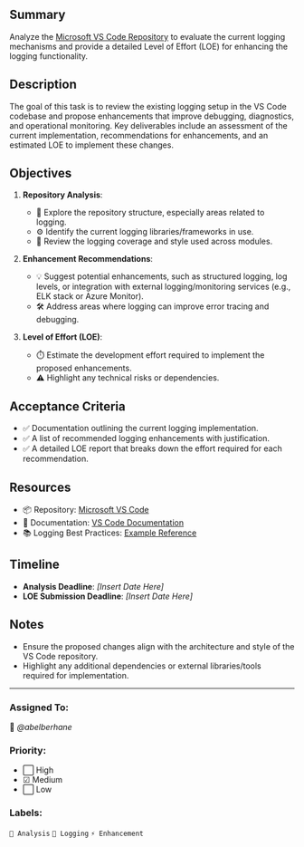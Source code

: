 ## Summary
Analyze the [Microsoft VS Code Repository](https://github.com/microsoft/vscode) to evaluate the current logging mechanisms and provide a detailed Level of Effort (LOE) for enhancing the logging functionality.

## Description
The goal of this task is to review the existing logging setup in the VS Code codebase and propose enhancements that improve debugging, diagnostics, and operational monitoring. Key deliverables include an assessment of the current implementation, recommendations for enhancements, and an estimated LOE to implement these changes.

## Objectives
1. **Repository Analysis**:
   - 📂 Explore the repository structure, especially areas related to logging.
   - ⚙️ Identify the current logging libraries/frameworks in use.
   - 🔎 Review the logging coverage and style used across modules.

2. **Enhancement Recommendations**:
   - 💡 Suggest potential enhancements, such as structured logging, log levels, or integration with external logging/monitoring services (e.g., ELK stack or Azure Monitor).
   - 🛠️ Address areas where logging can improve error tracing and debugging.

3. **Level of Effort (LOE)**:
   - ⏱️ Estimate the development effort required to implement the proposed enhancements.
   - ⚠️ Highlight any technical risks or dependencies.

## Acceptance Criteria
- ✅ Documentation outlining the current logging implementation.
- ✅ A list of recommended logging enhancements with justification.
- ✅ A detailed LOE report that breaks down the effort required for each recommendation.

## Resources
- 📦 Repository: [Microsoft VS Code](https://github.com/microsoft/vscode)
- 📖 Documentation: [VS Code Documentation](https://code.visualstudio.com/docs)
- 📚 Logging Best Practices: [Example Reference](https://www.loggly.com/ultimate-guide/node-logging-basics/)

## Timeline
- **Analysis Deadline**: _[Insert Date Here]_
- **LOE Submission Deadline**: _[Insert Date Here]_

## Notes
- Ensure the proposed changes align with the architecture and style of the VS Code repository.
- Highlight any additional dependencies or external libraries/tools required for implementation.

---

### Assigned To:
👤 _@abelberhane_

### Priority:
- ⬜ High
- ☑ Medium
- ⬜ Low

### Labels:
`🧩 Analysis` `📝 Logging` `⚡ Enhancement`
